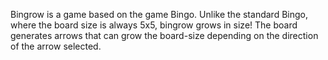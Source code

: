 Bingrow is a game based on the game Bingo. Unlike the standard Bingo, where the board size is always 5x5, bingrow grows in size!
The board generates arrows that can grow the board-size depending on the direction of the arrow selected.
